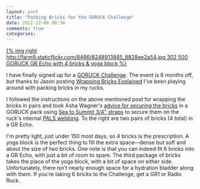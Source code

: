 ```yaml
---
layout: post
title: "Packing Bricks for the GORUCK Challenge"
date: 2012-12-06 08:34
comments: true
categories: 
---
```

[{% img right http://farm9.staticflickr.com/8486/8248913885_8828ee2a54.jpg 302 500 GORUCK GR Echo with 4 bricks & yoga block %}](http://www.flickr.com/photos/dinomite/8248913885/in/photostream/)

I have finally signed up for a [GORUCK Challenge](https://www.goruckchallenge.com/).  The event is 6 months off, but thanks to Jason posting [Wrapping Bricks Explained](http://www.gorucknews.com/challenge/wrapping-bricks-explained/) I've been playing around with packing bricks in my rucks.

I followed the instructions on the above mentioned post for wrapping the bricks in pairs and took Asha Wagner's [advice for securing the bricks](http://nuffsaid6.blogspot.com/2011/11/goruck-tough-sf-class-086.html) in a GORUCK pack using [Sea to Summit 3/4" straps](https://www.amazon.com/dp/B007A2XFYE/ref=as_li_ss_til?tag=dinomitenet-20&camp=0&creative=0&linkCode=as4&creativeASIN=B007A2XFYE&adid=14454BYTXX0X67M3EC7K&) to secure them on the ruck's internal [PALS webbing](http://en.wikipedia.org/wiki/Pouch_Attachment_Ladder_System).  To the right are two pairs of bricks (4 total) in a GR Echo.

I'm pretty light, just under 150 most days, so 4 bricks is the prescription.  A yoga block is the perfect thing to fill the extra space—dense but soft and about the size of two bricks.  One note is that you can indeed fit 6 bricks into a GR Echo, with just a bit of room to spare.  The third package of bricks takes the place of the yoga block, with a bit of space on either side.  Unfortunately, there isn't nearly enough space for a hydration bladder along with them.  If you're taking 6 bricks to the Challenge, get a GR1 or Radio Ruck.

